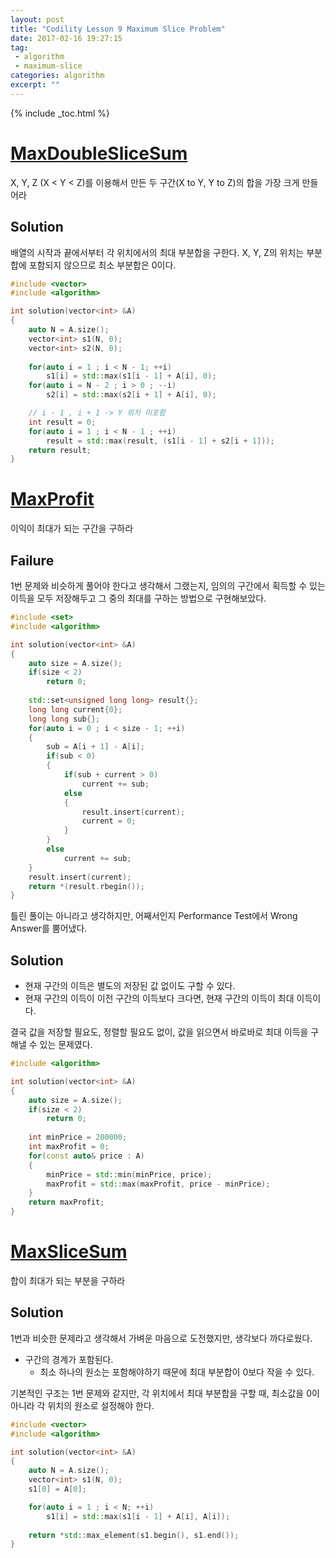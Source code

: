 ```yaml
---
layout: post
title: "Codility Lesson 9 Maximum Slice Problem"
date: 2017-02-16 19:27:15
tag: 
 - algorithm
 - maximum-slice
categories: algorithm
excerpt: ""
---
```

{% include _toc.html %}

# [MaxDoubleSliceSum](https://codility.com/programmers/lessons/9-maximum_slice_problem/max_double_slice_sum/)

X, Y, Z (X < Y < Z)를 이용해서 만든 두 구간(X to Y, Y to Z)의 합을 가장 크게 만들어라

## Solution

배열의 시작과 끝에서부터 각 위치에서의 최대 부분합을 구한다. X, Y, Z의 위치는 부분 합에 포함되지 않으므로 최소 부분합은 0이다.

```c++
#include <vector>
#include <algorithm>

int solution(vector<int> &A) 
{
    auto N = A.size();
    vector<int> s1(N, 0);
    vector<int> s2(N, 0);
  
    for(auto i = 1 ; i < N - 1; ++i)
        s1[i] = std::max(s1[i - 1] + A[i], 0);
    for(auto i = N - 2 ; i > 0 ; --i)
        s2[i] = std::max(s2[i + 1] + A[i], 0);

    // i - 1 , i + 1 -> Y 위치 미포함
    int result = 0;
    for(auto i = 1 ; i < N - 1 ; ++i)
        result = std::max(result, (s1[i - 1] + s2[i + 1]));
    return result;
}
```

# [MaxProfit](https://codility.com/programmers/lessons/9-maximum_slice_problem/max_profit/)

이익이 최대가 되는 구간을 구하라

## Failure

1번 문제와 비슷하게 풀어야 한다고 생각해서 그랬는지, 임의의 구간에서 획득할 수 있는 이득을 모두 저장해두고 그 중의 최대를 구하는 방법으로 구현해보았다.

```c++
#include <set>
#include <algorithm>

int solution(vector<int> &A) 
{
    auto size = A.size();
    if(size < 2)
        return 0;
    
    std::set<unsigned long long> result{};
    long long current{0};
    long long sub{};
    for(auto i = 0 ; i < size - 1; ++i)
    {   
        sub = A[i + 1] - A[i];
        if(sub < 0)
        {
            if(sub + current > 0)
                current += sub;
            else
            {
                result.insert(current);
                current = 0;
            }
        }
        else
            current += sub;        
    }
    result.insert(current);
    return *(result.rbegin());
}
```

틀린 풀이는 아니라고 생각하지만, 어째서인지 Performance Test에서 Wrong Answer를 뿜어냈다.

## Solution

- 현재 구간의 이득은 별도의 저장된 값 없이도 구할 수 있다.
- 현재 구간의 이득이 이전 구간의 이득보다 크다면, 현재 구간의 이득이 최대 이득이다.

결국 값을 저장할 필요도, 정렬할 필요도 없이, 값을 읽으면서 바로바로 최대 이득을 구해낼 수 있는 문제였다.

```c++
#include <algorithm>

int solution(vector<int> &A) 
{
    auto size = A.size();
    if(size < 2)
        return 0;
    
    int minPrice = 200000;
    int maxProfit = 0;
    for(const auto& price : A)
    {
        minPrice = std::min(minPrice, price);
        maxProfit = std::max(maxProfit, price - minPrice);
    }
    return maxProfit;
}
```



# [MaxSliceSum](https://codility.com/programmers/lessons/9-maximum_slice_problem/max_slice_sum/)

합이 최대가 되는 부분을 구하라

## Solution

1번과 비슷한 문제라고 생각해서 가벼운 마음으로 도전했지만, 생각보다 까다로웠다.

- 구간의 경계가 포함된다.
  - 최소 하나의 원소는 포함해야하기 때문에 최대 부분합이 0보다 작을 수 있다.

기본적인 구조는 1번 문제와 같지만, 각 위치에서 최대 부분합을 구할 때, 최소값을 0이 아니라 각 위치의 원소로 설정해야 한다.

```c++
#include <vector>
#include <algorithm>

int solution(vector<int> &A) 
{
    auto N = A.size();
    vector<int> s1(N, 0);
    s1[0] = A[0];

    for(auto i = 1 ; i < N; ++i)
        s1[i] = std::max(s1[i - 1] + A[i], A[i]);
        
    return *std::max_element(s1.begin(), s1.end());
}
```

